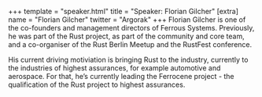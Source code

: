 +++
template = "speaker.html"
title = "Speaker: Florian Gilcher"
[extra]
  name = "Florian Gilcher"
  twitter = "Argorak"
+++
Florian Gilcher is one of the co-founders and management directors of Ferrous Systems. Previously, he was part of the Rust project, as part of the community and core team, and a co-organiser of the Rust Berlin Meetup and the RustFest conference.

His current driving motiviation is bringing Rust to the industry, currently to the industries of highest assurances, for example automotive and aerospace. For that, he’s currently leading the Ferrocene project - the qualification of the Rust project to highest assurances.
